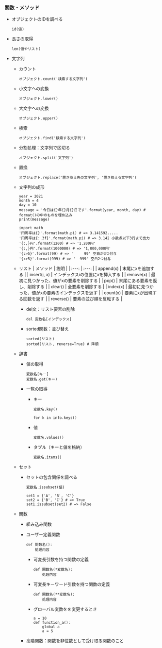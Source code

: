 ### 関数・メソッド

- オブジェクトのIDを調べる
  ```
  id(値)
  ```

- 長さの取得
  ```
  len(値やリスト)
  ```

- 文字列
  - カウント
    ```
    オブジェクト.count('検索する文字列')
    ```

  - 小文字への変換
    ```
    オブジェクト.lower()
    ```

  - 大文字への変換
    ```
    オブジェクト.upper()
    ```

  - 検索
    ```
    オブジェクト.find('検索する文字列')
    ```

  - 分割処理：文字列で区切る
    ```
    オブジェクト.split('文字列')
    ```

  - 置換
    ```
    オブジェクト.replace('置き換え先の文字列', '置き換える文字列')
    ```

  - 文字列の成形
    ```
    year = 2021
    month = 4
    day = 10
    message = '今日は{}年{}月{}日です'.format(year, month, day) # format()の中のものを埋め込み
    print(message)
    ```

    ```
    import math
    '円周率は{}'.format(math.pi) # => 3.141592..... 
    '円周率は{:.3f}'.format(math.pi) # => 3.142 小数点以下3行まで出力
    '{:,}円'.format(1200) # => '1,200円'
    '{:,}円'.format(1000000) # => '1,000,000円'
    '{:>5}'.format(99) # => '     99' 空白が3つ付与
    '{:>5}'.format(999) # => '  999' 空白2つ付与
    ```

  - リスト
    | メソッド | 説明 |
    | :---: | :---: |
    | append(x) | 末尾にxを追加する |
    | insert(i, x) | インデックスiの位置にxを挿入する |
    | remove(x) | 最初に見つかった、値がxの要素を削除する |
    | pop() | 末尾にある要素を返し、削除する |
    | clear() | 全要素を削除する |
    | index(x) | 最初に見つかった、値がxの要素のインデックスを返す |
    | count(x) | 要素にxが出現する回数を返す |
    | reverse() | 要素の並び順を反転する |

    - del文：リスト要素の削除
      ```
      del 変数名[インデックス]
      ```

    - sorted関数：並び替え
      ```
      sorted(リスト)
      sorted(リスト, reverse=True) # 降順
      ```

  - 辞書
    - 値の取得
      ```
      変数名[キー]
      変数名.get(キー)
      ```

    - 一覧の取得
      * キー
        ```
        変数名.key()

        for k in info.keys()
        ```

      * 値
        ```
        変数名.values()
        ```

      * タプル（キーと値を格納）
        ```
        変数名.items()
        ```

  - セット
    - セットの包含関係を調べる
      ```
      変数名.issubset(値)

      set1 = {'A', 'B', 'C'}
      set2 = {'B', 'C'} # => True
      set1.issubset(set2) # => False
      ```

  - 関数
    - 組み込み関数
    - ユーザー定義関数
      ```
      def 関数名():
          処理内容
      ```

      * 可変長引数を持つ関数の定義
        ```
        def 関数名(*変数名):
            処理内容
        ```

      * 可変長キーワード引数を持つ関数の定義
        ```
        def 関数名(**変数名):
            処理内容
        ```

      * グローバル変数をを変更するとき
        ```
        a = 10
        def function_a():
            global a
            a = 5
        ```

    - 高階関数：関数を非位数として受け取る関数のこと
